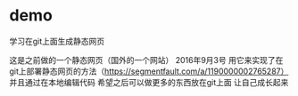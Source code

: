 # demo
学习在git上面生成静态网页

这是之前做的一个静态网页（国外的一个网站）
2016年9月3号
用它来实现了在git上部署静态网页的方法（https://segmentfault.com/a/1190000002765287）
并且通过在本地编辑代码
希望之后可以做更多的东西放在git上面
让自己成长起来

